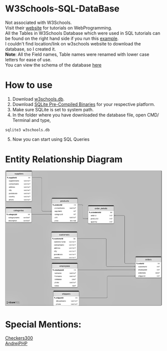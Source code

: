 # W3Schools-SQL-DataBase
Not associated with W3Schools.\
Visit their [website](https://www.w3schools.com) for tutorials on WebProgramming.\
All the Tables in W3Schools Database which were used in SQL tutorials can be found on the right hand side if you run this [example](https://www.w3schools.com/sql/trysql.asp?filename=trysql_select_all).\
I couldn't find location/link on w3schools website to download the database, so I created it.\
**Note**: All the Field names, Table names were renamed with lower case letters for ease of use.\
You can view the schema of the database [here](https://github.com/skyfall01/W3Schools-SQL-DataBase/blob/main/DataBaseCreation.sql)
# How to use
1. Download [w3schools.db](https://github.com/skyfall01/W3Schools-SQL-DataBase/blob/main/w3schools.db).
2. Download [SQLite Pre-Compiled Binaries](https://www.sqlite.org/download.html) for your respective platform.
3. Make sure SQLite is set to system path.
4. In the folder where you have downloaded the database file, open CMD/ Terminal and type,
```
sqlite3 w3schools.db
```
5. Now you can start using SQL Queries
# Entity Relationship Diagram
![Entity Relationship](https://github.com/skyfall01/W3Schools-SQL-DataBase/blob/72265e63f89734dbb02bcc3c7ad12ad1a761b1f7/Images/Entity%20relationship.png)
# Special Mentions:
[Checkers300](https://github.com/Checkers300/W3Schools_Database)\
[AndrejPHP](https://github.com/AndrejPHP/w3schools-database)
